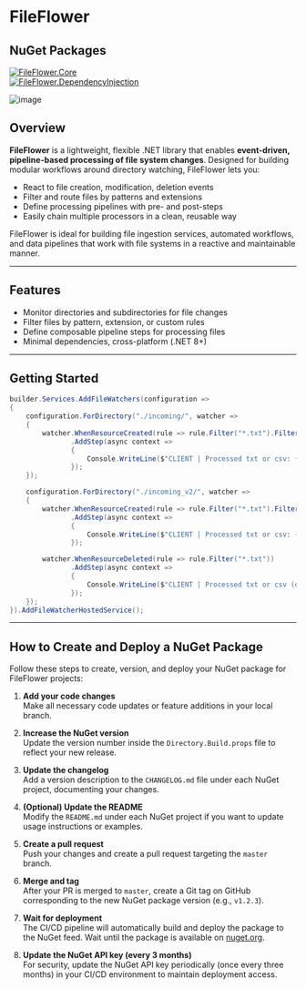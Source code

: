 # FileFlower

## NuGet Packages

[![FileFlower.Core](https://img.shields.io/nuget/v/FileFlower.Core)](https://www.nuget.org/packages/FileFlower.Core)  
[![FileFlower.DependencyInjection](https://img.shields.io/nuget/v/FileFlower.DependencyInjection)](https://www.nuget.org/packages/FileFlower.DependencyInjection)

![image](https://github.com/user-attachments/assets/b85601f0-b82b-4bde-b737-e334e98f0a58)

## Overview

**FileFlower** is a lightweight, flexible .NET library that enables **event-driven, pipeline-based processing of file system changes**. Designed for building modular workflows around directory watching, FileFlower lets you:

- React to file creation, modification, deletion events
- Filter and route files by patterns and extensions
- Define processing pipelines with pre- and post-steps
- Easily chain multiple processors in a clean, reusable way

FileFlower is ideal for building file ingestion services, automated workflows, and data pipelines that work with file systems in a reactive and maintainable manner.

---

## Features

- Monitor directories and subdirectories for file changes
- Filter files by pattern, extension, or custom rules
- Define composable pipeline steps for processing files
- Minimal dependencies, cross-platform (.NET 8+)

---

## Getting Started

```csharp
builder.Services.AddFileWatchers(configuration =>
{
    configuration.ForDirectory("./incoming/", watcher =>
    {
        watcher.WhenResourceCreated(rule => rule.Filter("*.txt").Filter("*.csv").WithOrLogic())
               .AddStep(async context =>
               {
                   Console.WriteLine($"CLIENT | Processed txt or csv: {context.FileInfo.FullName}");
               });
    });

    configuration.ForDirectory("./incoming_v2/", watcher =>
    {
        watcher.WhenResourceCreated(rule => rule.Filter("*.txt").Filter("*.csv").WithOrLogic())
               .AddStep(async context =>
               {
                   Console.WriteLine($"CLIENT | Processed txt or csv: {context.FileInfo.FullName}");
               });

        watcher.WhenResourceDeleted(rule => rule.Filter("*.txt"))
               .AddStep(async context =>
               {
                   Console.WriteLine($"CLIENT | Processed txt or csv (deleted): {context.FileInfo.FullName}");
               });
    });
}).AddFileWatcherHostedService();
```

---

## How to Create and Deploy a NuGet Package

Follow these steps to create, version, and deploy your NuGet package for FileFlower projects:

1. **Add your code changes**  
   Make all necessary code updates or feature additions in your local branch.

2. **Increase the NuGet version**  
   Update the version number inside the `Directory.Build.props` file to reflect your new release.

3. **Update the changelog**  
   Add a version description to the `CHANGELOG.md` file under each NuGet project, documenting your changes.

4. **(Optional) Update the README**  
   Modify the `README.md` under each NuGet project if you want to update usage instructions or examples.

5. **Create a pull request**  
   Push your changes and create a pull request targeting the `master` branch.

6. **Merge and tag**  
   After your PR is merged to `master`, create a Git tag on GitHub corresponding to the new NuGet package version (e.g., `v1.2.3`).

7. **Wait for deployment**  
   The CI/CD pipeline will automatically build and deploy the package to the NuGet feed. Wait until the package is available on [nuget.org](https://www.nuget.org/).

8. **Update the NuGet API key (every 3 months)**  
   For security, update the NuGet API key periodically (once every three months) in your CI/CD environment to maintain deployment access.

